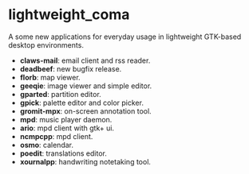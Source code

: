 # lightweight_coma
A some new applications for everyday usage in lightweight GTK-based desktop environments.

- **claws-mail**: email client and rss reader.
- **deadbeef**: new bugfix release.
- **florb**: map viewer.
- **geeqie**: image viewer and simple editor.
- **gparted**: partition editor.
- **gpick**: palette editor and color picker.
- **gromit-mpx**: on-screen annotation tool.
- **mpd**: music player daemon.
- **ario**: mpd client with gtk+ ui.
- **ncmpcpp**: mpd client.
- **osmo**: calendar.
- **poedit**: translations editor.
- **xournalpp**: handwriting notetaking tool.
